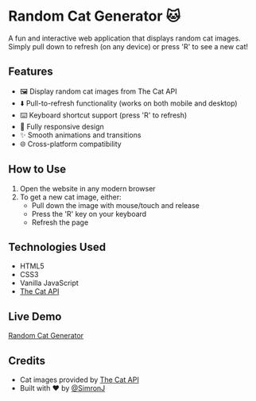 # Random Cat Generator 🐱

A fun and interactive web application that displays random cat images. Simply pull down to refresh (on any device) or press 'R' to see a new cat!

## Features

- 🖼️ Display random cat images from The Cat API
- ⬇️ Pull-to-refresh functionality (works on both mobile and desktop)
- ⌨️ Keyboard shortcut support (press 'R' to refresh)
- 📱 Fully responsive design
- ✨ Smooth animations and transitions
- 🌐 Cross-platform compatibility

## How to Use

1. Open the website in any modern browser
2. To get a new cat image, either:
   - Pull down the image with mouse/touch and release
   - Press the 'R' key on your keyboard
   - Refresh the page

## Technologies Used

- HTML5
- CSS3
- Vanilla JavaScript
- [The Cat API](https://thecatapi.com/)

## Live Demo

[Random Cat Generator](https://www.randomcat.pics/)

## Credits

- Cat images provided by [The Cat API](https://thecatapi.com/)
- Built with ❤️ by [@SimronJ](https://github.com/SimronJ)